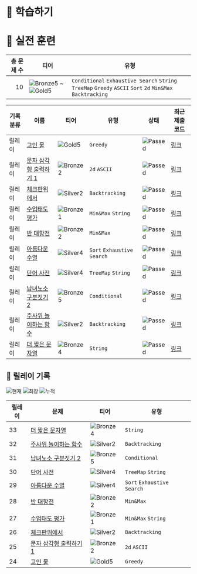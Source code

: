 # 📖 학습하기

# 🥇 실전 훈련
|총 문제 수|티어|유형|
|---:|---|---|
|10|![Bronze5][b5] ~ ![Gold5][g5]|`Conditional` `Exhaustive Search` `String` `TreeMap` `Greedy` `ASCII` `Sort` `2d` `Min&Max` `Backtracking`|

|기록분류|이름|티어|유형|상태|최근 제출 코드|
|---|---|---|---|---|---|
|릴레이|[고인 물](https://www.codetree.ai/training-field/search/problems/standing-water)|![Gold5][g5]|`Greedy`|![Passed][passed]|[링크](https://github.com/ChaNyeok1225/codetree-TILs/blob/main/240924/%EA%B3%A0%EC%9D%B8%20%EB%AC%BC/standing-water.java)|
|릴레이|[문자 삼각형 출력하기 1](https://www.codetree.ai/training-field/search/problems/print-char-triangle-1)|![Bronze2][b2]|`2d` `ASCII`|![Passed][passed]|[링크](https://github.com/ChaNyeok1225/codetree-TILs/blob/main/240924/%EB%AC%B8%EC%9E%90%20%EC%82%BC%EA%B0%81%ED%98%95%20%EC%B6%9C%EB%A0%A5%ED%95%98%EA%B8%B0%201/print-char-triangle-1.java)|
|릴레이|[체크판위에서](https://www.codetree.ai/training-field/search/problems/on-the-checkboard)|![Silver2][s2]|`Backtracking`|![Passed][passed]|[링크](https://github.com/ChaNyeok1225/codetree-TILs/blob/main/240924/%EC%B2%B4%ED%81%AC%ED%8C%90%EC%9C%84%EC%97%90%EC%84%9C/on-the-checkboard.java)|
|릴레이|[수업태도 평가](https://www.codetree.ai/training-field/search/problems/class-attitude-assessment)|![Bronze1][b1]|`Min&Max` `String`|![Passed][passed]|[링크](https://github.com/ChaNyeok1225/codetree-TILs/blob/main/240924/%EC%88%98%EC%97%85%ED%83%9C%EB%8F%84%20%ED%8F%89%EA%B0%80/class-attitude-assessment.java)|
|릴레이|[반 대항전](https://www.codetree.ai/training-field/search/problems/class-confrontation)|![Bronze2][b2]|`Min&Max`|![Passed][passed]|[링크](https://github.com/ChaNyeok1225/codetree-TILs/blob/main/240924/%EB%B0%98%20%EB%8C%80%ED%95%AD%EC%A0%84/class-confrontation.java)|
|릴레이|[아름다운 수열](https://www.codetree.ai/training-field/search/problems/beautiful-sequence)|![Silver4][s4]|`Sort` `Exhaustive Search`|![Passed][passed]|[링크](https://github.com/ChaNyeok1225/codetree-TILs/blob/main/240924/%EC%95%84%EB%A6%84%EB%8B%A4%EC%9A%B4%20%EC%88%98%EC%97%B4/beautiful-sequence.java)|
|릴레이|[단어 사전](https://www.codetree.ai/training-field/search/problems/word-dict)|![Silver4][s4]|`TreeMap` `String`|![Passed][passed]|[링크](https://github.com/ChaNyeok1225/codetree-TILs/blob/main/240924/%EB%8B%A8%EC%96%B4%20%EC%82%AC%EC%A0%84/word-dict.java)|
|릴레이|[남녀노소 구분짓기 2](https://www.codetree.ai/training-field/search/problems/sex-and-age-2)|![Bronze5][b5]|`Conditional`|![Passed][passed]|[링크](https://github.com/ChaNyeok1225/codetree-TILs/blob/main/240924/%EB%82%A8%EB%85%80%EB%85%B8%EC%86%8C%20%EA%B5%AC%EB%B6%84%EC%A7%93%EA%B8%B0%202/sex-and-age-2.java)|
|릴레이|[주사위 놀이하는 함수](https://www.codetree.ai/training-field/search/problems/function-that-plays-dice)|![Silver2][s2]|`Backtracking`|![Passed][passed]|[링크](https://github.com/ChaNyeok1225/codetree-TILs/blob/main/240924/%EC%A3%BC%EC%82%AC%EC%9C%84%20%EB%86%80%EC%9D%B4%ED%95%98%EB%8A%94%20%ED%95%A8%EC%88%98/function-that-plays-dice.java)|
|릴레이|[더 짧은 문자열](https://www.codetree.ai/training-field/search/problems/shorter-string)|![Bronze4][b4]|`String`|![Passed][passed]|[링크](https://github.com/ChaNyeok1225/codetree-TILs/blob/main/240924/%EB%8D%94%20%EC%A7%A7%EC%9D%80%20%EB%AC%B8%EC%9E%90%EC%97%B4/shorter-string.java)|


## 🏃 릴레이 기록
![현재](https://img.shields.io/badge/현재_릴레이-33-%235cb85c.svg?for-the-badge)
![최장](https://img.shields.io/badge/최장_릴레이-33-%23E34F26.svg?for-the-badge)
![누적](https://img.shields.io/badge/누적_릴레이-33-%2300599C.svg?for-the-badge)

|릴레이|문제|티어|유형|
|---|---|---|---|
|33|[더 짧은 문자열](https://www.codetree.ai/training-field/search/problems/shorter-string)|![Bronze4][b4]|`String`|
|32|[주사위 놀이하는 함수](https://www.codetree.ai/training-field/search/problems/function-that-plays-dice)|![Silver2][s2]|`Backtracking`|
|31|[남녀노소 구분짓기 2](https://www.codetree.ai/training-field/search/problems/sex-and-age-2)|![Bronze5][b5]|`Conditional`|
|30|[단어 사전](https://www.codetree.ai/training-field/search/problems/word-dict)|![Silver4][s4]|`TreeMap` `String`|
|29|[아름다운 수열](https://www.codetree.ai/training-field/search/problems/beautiful-sequence)|![Silver4][s4]|`Sort` `Exhaustive Search`|
|28|[반 대항전](https://www.codetree.ai/training-field/search/problems/class-confrontation)|![Bronze2][b2]|`Min&Max`|
|27|[수업태도 평가](https://www.codetree.ai/training-field/search/problems/class-attitude-assessment)|![Bronze1][b1]|`Min&Max` `String`|
|26|[체크판위에서](https://www.codetree.ai/training-field/search/problems/on-the-checkboard)|![Silver2][s2]|`Backtracking`|
|25|[문자 삼각형 출력하기 1](https://www.codetree.ai/training-field/search/problems/print-char-triangle-1)|![Bronze2][b2]|`2d` `ASCII`|
|24|[고인 물](https://www.codetree.ai/training-field/search/problems/standing-water)|![Gold5][g5]|`Greedy`|










[b5]: https://img.shields.io/badge/Bronze_5-%235D3E31.svg
[b4]: https://img.shields.io/badge/Bronze_4-%235D3E31.svg
[b3]: https://img.shields.io/badge/Bronze_3-%235D3E31.svg
[b2]: https://img.shields.io/badge/Bronze_2-%235D3E31.svg
[b1]: https://img.shields.io/badge/Bronze_1-%235D3E31.svg
[s5]: https://img.shields.io/badge/Silver_5-%23394960.svg
[s4]: https://img.shields.io/badge/Silver_4-%23394960.svg
[s3]: https://img.shields.io/badge/Silver_3-%23394960.svg
[s2]: https://img.shields.io/badge/Silver_2-%23394960.svg
[s1]: https://img.shields.io/badge/Silver_1-%23394960.svg
[g5]: https://img.shields.io/badge/Gold_5-%23FFC433.svg
[g4]: https://img.shields.io/badge/Gold_4-%23FFC433.svg
[g3]: https://img.shields.io/badge/Gold_3-%23FFC433.svg
[g2]: https://img.shields.io/badge/Gold_2-%23FFC433.svg
[g1]: https://img.shields.io/badge/Gold_1-%23FFC433.svg
[p5]: https://img.shields.io/badge/Platinum_5-%2376DDD8.svg
[p4]: https://img.shields.io/badge/Platinum_4-%2376DDD8.svg
[p3]: https://img.shields.io/badge/Platinum_3-%2376DDD8.svg
[p2]: https://img.shields.io/badge/Platinum_2-%2376DDD8.svg
[p1]: https://img.shields.io/badge/Platinum_1-%2376DDD8.svg
[passed]: https://img.shields.io/badge/Passed-%23009D27.svg
[failed]: https://img.shields.io/badge/Failed-%23D24D57.svg
[easy]: https://img.shields.io/badge/쉬움-%235cb85c.svg?for-the-badge
[medium]: https://img.shields.io/badge/보통-%23FFC433.svg?for-the-badge
[hard]: https://img.shields.io/badge/어려움-%23D24D57.svg?for-the-badge